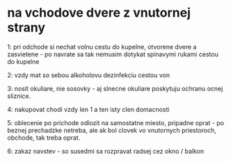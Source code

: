 # na vchodove dvere z vnutornej strany

1: pri odchode si nechat volnu cestu do kupelne, otvorene dvere a zasvietene - po navrate sa tak nemusim dotykat spinavymi rukami cestou do kupelne

2: vzdy mat so sebou alkoholovu dezinfekciu cestou von

3: nosit okuliare, nie sosovky - aj slnecne okuliare poskytuju ochranu ocnej sliznice.

4: nakupovat chodi vzdy len 1 a ten isty clen domacnosti

5: oblecenie po prichode odlozit na samostatne miesto, pripadne oprat - po beznej prechadzke netreba, ale ak bol clovek vo vnutornych priestoroch, obchode, tak treba oprat.

6: zakaz navstev - so susedmi sa rozpravat radsej cez okno / balkon
